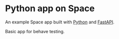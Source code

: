 # Python app on Space

An example Space app built with [Python](https://python.org) and [FastAPI](https://fastapi.tiangolo.com).

Basic app for behave testing.

